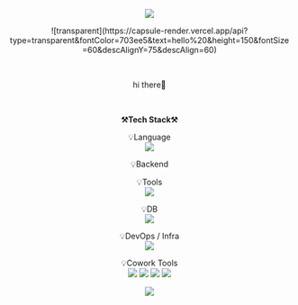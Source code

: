 <p align="center">
<img src="https://capsule-render.vercel.app/api?type=waving&color=timeGradient&height=100&section=header&animation=twinkling" />
</p>

<p align="center">
![transparent](https://capsule-render.vercel.app/api?type=transparent&fontColor=703ee5&text=hello%20&height=150&fontSize=60&descAlignY=75&descAlign=60)
</p>

<br>

<p align="center">
hi there👐<br>
</p>

<br>

<p align="center">
    <Strong>⚒️Tech Stack⚒️</Strong><br>
</p>

<p align="center" display="inline-block">
    💡Language <br>
  <img src="https://img.shields.io/badge/javascript-F7DF1E?style=for-the-badge&logo=javascript&logoColor=black">
</p>

<p align="center" display="inline-block">
    💡Backend <br>
<!--     <img src="https://img.shields.io/badge/Spring-6DB33F?style=for-the-badge&logo=Spring&logoColor=white">
    <img src="https://img.shields.io/badge/SpringBoot-6DB33F?style=for-the-badge&logo=SpringBoot&logoColor=white"> -->
<!--  node  -->
</p>

<p align="center" display="inline-block">
    💡Tools <br>
    <img src="https://img.shields.io/badge/IntelliJ-000000?style=for-the-badge&logo=IntelliJ IDEA&logoColor=white"> 
</p>

<p align="center" display="inline-block">
    💡DB <br>
    <img src="https://img.shields.io/badge/mysql-4479A1?style=for-the-badge&logo=mysql&logoColor=white">
</p>

<p align="center" display="inline-block">
    💡DevOps / Infra <br>
    <img src="https://img.shields.io/badge/AWS-232F3E?style=for-the-badge&logo=Amazon AWS&logoColor=white">
</p>

<p align="center" display="inline-block">
    💡Cowork Tools <br>
    <img src="https://img.shields.io/badge/Github-000000?style=for-the-badge&logo=github&logoColor=white">
    <img src="https://img.shields.io/badge/Notion-000000?style=for-the-badge&logo=notion&logoColor=white">
    <img src="https://img.shields.io/badge/Slack-4A154B?style=for-the-badge&logo=slack&logoColor=white">
    <img src="https://img.shields.io/badge/Figma-F24E1E?style=for-the-badge&logo=figma&logoColor=white">
</p>

<p align="center">
<img src="https://capsule-render.vercel.app/api?type=waving&color=timeGradient&height=100&section=footer&animation=twinkling" />
</p>
